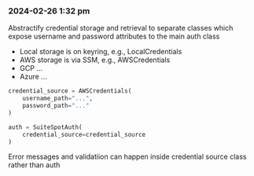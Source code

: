### 2024-02-26 1:32 pm
Abstractify credential storage and retrieval to separate classes which expose username and password attributes to the main auth class

- Local storage is on keyring, e.g., LocalCredentials
- AWS storage is via SSM, e.g., AWSCredentials
- GCP ...
- Azure ...

```python
credential_source = AWSCredentials(
    username_path="...",
    password_path="..."
)

auth = SuiteSpotAuth(
    credential_source=credential_source
)
```

Error messages and validatiion can happen inside credential source class rather than auth